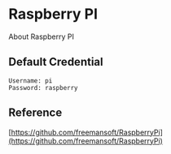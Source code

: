 # Raspberry PI
About Raspberry PI

## Default Credential

```plaintext
Username: pi
Password: raspberry
```

## Reference

[https://github.com/freemansoft/RaspberryPi](https://github.com/freemansoft/RaspberryPi)

